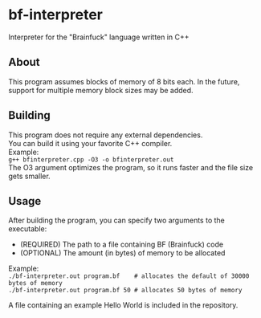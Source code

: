# bf-interpreter
Interpreter for the "Brainfuck" language written in C++

## About
This program assumes blocks of memory of 8 bits each. In the future, support for multiple 
memory block sizes may be added.

## Building
This program does not require any external dependencies.  
You can build it using your favorite C++ compiler.  
Example:  
```g++ bfinterpreter.cpp -O3 -o bfinterpreter.out```  
The O3 argument optimizes the program, so it runs faster and the file size gets smaller.  

## Usage
After building the program, you can specify two arguments to the executable:
* (REQUIRED) The path to a file containing BF (Brainfuck) code
* (OPTIONAL) The amount (in bytes) of memory to be allocated
  
Example:  
```./bf-interpreter.out program.bf    # allocates the default of 30000 bytes of memory```  
```./bf-interpreter.out program.bf 50 # allocates 50 bytes of memory```  

A file containing an example Hello World is included in the repository.
